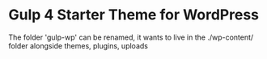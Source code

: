 # Gulp 4 Starter Theme for WordPress

The folder 'gulp-wp' can be renamed, it wants to live in the ./wp-content/ folder alongside themes, plugins, uploads
